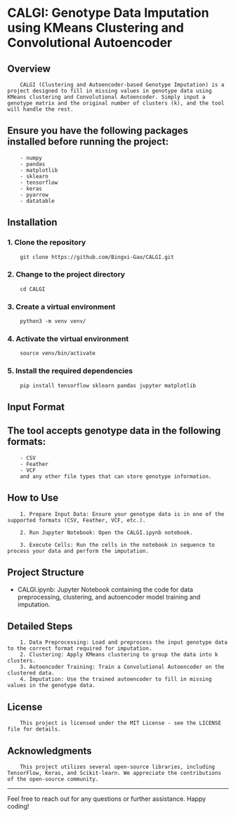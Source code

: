 # CALGI: Genotype Data Imputation using KMeans Clustering and Convolutional Autoencoder

## Overview

        CALGI (Clustering and Autoencoder-based Genotype Imputation) is a project designed to fill in missing values in genotype data using KMeans clustering and Convolutional Autoencoder. Simply input a genotype matrix and the original number of clusters (k), and the tool will handle the rest.



## Ensure you have the following packages installed before running the project:
        
        - numpy
        - pandas
        - matplotlib
        - sklearn
        - tensorflow
        - keras
        - pyarrow
        - datatable

## Installation



### 1. Clone the repository
        
        git clone https://github.com/Bingxi-Gao/CALGI.git
                
###  2. Change to the project directory
        
        cd CALGI
                
### 3.  Create a virtual environment
        
        python3 -m venv venv/
                
### 4. Activate the virtual environment
        
        source venv/bin/activate
                
### 5. Install the required dependencies
        
        pip install tensorflow sklearn pandas jupyter matplotlib

## Input Format

## The tool accepts genotype data in the following formats:
        - CSV
        - Feather
        - VCF
        and any other file types that can store genotype information.

## How to Use

        1. Prepare Input Data: Ensure your genotype data is in one of the supported formats (CSV, Feather, VCF, etc.).
        
        2. Run Jupyter Notebook: Open the CALGI.ipynb notebook.
        
        3. Execute Cells: Run the cells in the notebook in sequence to process your data and perform the imputation.

## Project Structure

- CALGI.ipynb: Jupyter Notebook containing the code for data preprocessing, clustering, and autoencoder model training and imputation.

## Detailed Steps

        1. Data Preprocessing: Load and preprocess the input genotype data to the correct format required for imputation.
        2. Clustering: Apply KMeans clustering to group the data into k clusters.
        3. Autoencoder Training: Train a Convolutional Autoencoder on the clustered data.
        4. Imputation: Use the trained autoencoder to fill in missing values in the genotype data.

## License

        This project is licensed under the MIT License - see the LICENSE file for details.

## Acknowledgments

        This project utilizes several open-source libraries, including TensorFlow, Keras, and Scikit-learn. We appreciate the contributions of the open-source community.

---

Feel free to reach out for any questions or further assistance. Happy coding!
